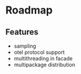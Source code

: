 # Roadmap

## Features

  - sampling
  - otel protocol support
  - multithreading in facade
  - multipackage distribution
